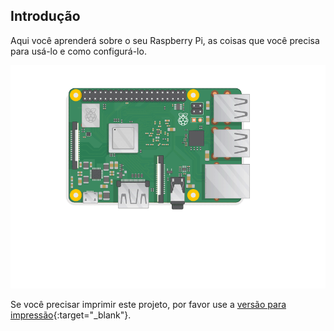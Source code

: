 ## Introdução

Aqui você aprenderá sobre o seu Raspberry Pi, as coisas que você precisa para usá-lo e como configurá-lo.

![Conectando o Raspberry Pi](images/pi-plug-in.gif)

Se você precisar imprimir este projeto, por favor use a [versão para impressão](https://projects.raspberrypi.org/en/projects/aspberry-pi-setting-up/print){:target="_blank"}.